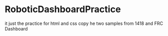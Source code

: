 # RoboticDashboardPractice


it just the practice for html and css 
copy he two samples from 1418 and FRC Dashboard 
